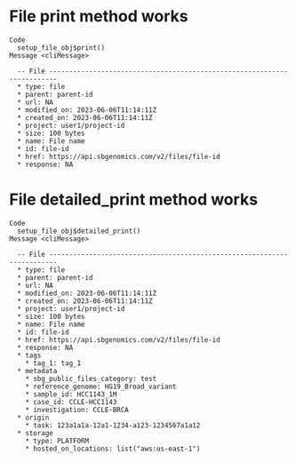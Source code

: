 # File print method works

    Code
      setup_file_obj$print()
    Message <cliMessage>
      
      -- File ------------------------------------------------------------------------
      * type: file
      * parent: parent-id
      * url: NA
      * modified_on: 2023-06-06T11:14:11Z
      * created_on: 2023-06-06T11:14:11Z
      * project: user1/project-id
      * size: 100 bytes
      * name: File name
      * id: file-id
      * href: https://api.sbgenomics.com/v2/files/file-id
      * response: NA

# File detailed_print method works

    Code
      setup_file_obj$detailed_print()
    Message <cliMessage>
      
      -- File ------------------------------------------------------------------------
      * type: file
      * parent: parent-id
      * url: NA
      * modified_on: 2023-06-06T11:14:11Z
      * created_on: 2023-06-06T11:14:11Z
      * project: user1/project-id
      * size: 100 bytes
      * name: File name
      * id: file-id
      * href: https://api.sbgenomics.com/v2/files/file-id
      * response: NA
      * tags
        * tag_1: tag_1
      * metadata
        * sbg_public_files_category: test
        * reference_genome: HG19_Broad_variant
        * sample_id: HCC1143_1M
        * case_id: CCLE-HCC1143
        * investigation: CCLE-BRCA
      * origin
        * task: 123a1a1a-12a1-1234-a123-1234567a1a12
      * storage
        * type: PLATFORM
        * hosted_on_locations: list("aws:us-east-1")
